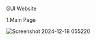 GUI Website 

1.Main Page

![Screenshot 2024-12-18 055220](https://github.com/user-attachments/assets/133ce40b-e045-4212-b0ff-c75740ebffa9)



